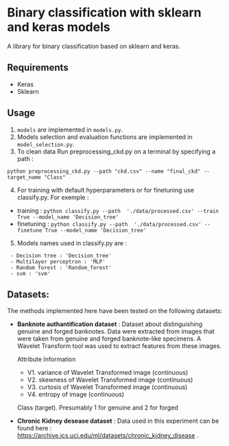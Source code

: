 # Binary classification with sklearn and keras models

A library for binary classification based on sklearn and keras.


## Requirements
- Keras
- Sklearn 

## Usage

1. ` models ` are implemented in `models.py`.
2. Models selection and evaluation functions are implemented in `model_selection.py`.
3. To clean data Run preprocessing_ckd.py on a terminal by specifying a path :

`python preprocessing_ckd.py --path "ckd.csv" --name "final_ckd" --target_name "Class"`

4. For training with default hyperparameters or for finetuning use classify.py. For exemple :
- training : `python classify.py --path  './data/processed.csv' --train True --model_name 'Decision_tree'` 
- finetuning : `python classify.py --path  './data/processed.csv' --finetune True --model_name 'Decision_tree'`
5. Models names used in classify.py are : 
```
 - Decision tree : 'Decision_tree'
 - Multilayer perceptron : 'MLP'
 - Random forest : 'Random_forest'
 - svm : 'svm'

```


## Datasets:
The methods implemented here have been tested on the following datasets:

- **Banknote authantification dataset** : Dataset about distinguishing genuine and forged banknotes. Data were extracted from images that were taken from genuine and forged banknote-like specimens. A Wavelet Transform tool was used to extract features from these images.

	Attribute Information
	
	- V1. variance of Wavelet Transformed image (continuous)
	- V2. skewness of Wavelet Transformed image (continuous)
	- V3. curtosis of Wavelet Transformed image (continuous)
	- V4. entropy of image (continuous)

	Class (target). Presumably 1 for genuine and 2 for forged


- **Chronic Kidney desease dataset** :  Data used in this experiment can be found here :  https://archive.ics.uci.edu/ml/datasets/chronic_kidney_disease . 



